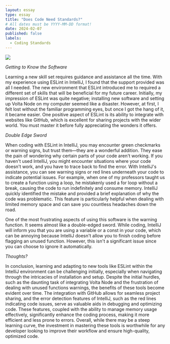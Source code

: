 ```yaml
---
layout: essay
type: essay
title: "Does Code Need Standards?"
# All dates must be YYYY-MM-DD format!
date: 2024-02-07
published: false
labels:
  - Coding Standards
---
```

<img src="../img/CodeSt.img" >

*Getting to Know the Software*

Learning a new skill set requires guidance and assistance all the time. With my 
experience using ESLint in IntelliJ, I found that the support provided was all I needed. The new 
environment that ESLint introduced me to required a different set of skills that will be beneficial 
for my future career. Initially, my impression of ESLint was quite negative; installing new 
software and setting up Volta Node on my computer seemed like a disaster. However, at first, I 
felt lost without the familiar programming eyes, but once I got the hang of it, it became easier. 
One positive aspect of ESLint is its ability to integrate with websites like GitHub, which is 
excellent for sharing projects with the wider world. You must master it before fully appreciating 
the wonders it offers.

*Double Edge Sword*

When coding with ESLint in IntelliJ, you may encounter green checkmarks or warning signs, 
but trust them—they are a wonderful addition. They ease the pain of wondering why 
certain parts of your code aren't working. If you haven't used IntelliJ, you might encounter 
situations where your code doesn't work, and you have to trace back to find the error. With 
IntelliJ's assistance, you can see warning signs or red lines underneath your code to indicate 
potential issues. For example, when one of my professors taught us to create a function using a 
loop, he mistakenly used a for loop without a break, causing the code to run indefinitely and 
consume memory. IntelliJ quickly identified the mistake and provided a brief explanation of why 
the code was problematic. This feature is particularly helpful when dealing with limited memory 
space and can save you countless headaches down the road.

One of the most frustrating aspects of using this software is the warning function. It 
seems almost like a double-edged sword. While coding, IntelliJ will inform you that you are 
using a variable or a const in your code, which can be annoying because IntelliJ doesn't allow 
you to finish coding before flagging an unused function. However, this isn't a significant issue 
since you can choose to ignore it automatically.


*Thoughts?*

In conclusion, learning and adapting to new tools like ESLint within the IntelliJ 
environment can be challenging initially, especially when navigating through the intricacies of 
installation and setup. Despite the initial hurdles, such as the daunting task of integrating Volta 
Node and the frustration of dealing with unused functions warnings, the benefits of these tools 
become evident over time. The integration with GitHub allows for seamless project sharing, and
the error detection features of IntelliJ, such as the red lines indicating code issues, serve as 
valuable aids in debugging and optimizing code. These features, coupled with the ability to 
manage memory usage effectively, significantly enhance the coding process, making it more 
efficient and less prone to errors. Overall, while there may be a steep learning curve, the 
investment in mastering these tools is worthwhile for any developer looking to improve their 
workflow and ensure high-quality, optimized code.




